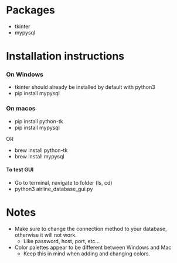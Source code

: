 # Packages
- tkinter
- mypysql

# Installation instructions

### On Windows
- tkinter should already be installed by default with python3
- pip install mypysql

### On macos
- pip install python-tk
- pip install mypysql

OR
- brew install python-tk
- brew install mypysql

#### To test GUI
- Go to terminal, navigate to folder (ls, cd)
- python3 airline_database_gui.py

# Notes
- Make sure to change the connection method to your database, otherwise it will not work.
    - Like password, host, port, etc...
- Color palettes appear to be different between Windows and Mac
    - Keep this in mind when adding and changing colors.